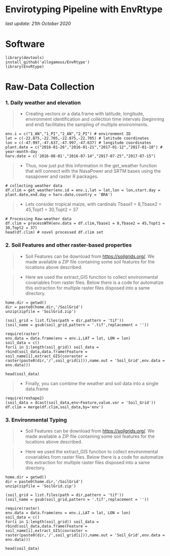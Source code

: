 # **Envirotyping Pipeline with EnvRtype**

*last update: 21th October 2020*

# Software

```{r, eval=FALSE}
library(devtools)
install_github('allogamous/EnvRtype')
library(EnvRtype)
```


# Raw-Data Collection

### 1. Daily weather and elevation

> * Creating vectors or a data.frame with latitude, longitude, environment identification and collection time intervals (beginning and end) facilitates the sampling of multiple environments.

```{r, eval=FALSE}
env.i = c("1_AN","1_PI","2_AN","2_PI") # environment ID
lat = c(-22.875,-22.705,-22.875,-22.705) # latitude coordinates
lon = c(-47.997,-47.637,-47.997,-47.637) # longitude coordinates
plant.date = c("2016-01-26","2016-01-21","2017-01-12","2017-01-10") # year-month-day
harv.date = c('2016-08-01',"2016-07-14","2017-07-25","2017-07-15")
```

> * Thus, now just put this information in the get_weather function that will connect with the NasaPower and SRTM bases using the nasapower and raster R packages.

```{r, eval=FALSE}
# collecting weather data
df.clim = get_weather(env.id = env.i,lat = lat,lon = lon,start.day = plant.date,end.day = harv.date,country = 'BRA') 
```

> * Lets consider tropical maize, with cardinals Tbase1 = 8,Tbase2 = 45,Topt1 = 30,Topt2 = 37

```{r, eval=FALSE}
# Processing Raw-weather data
df.clim = processWTH(env.data = df.clim,Tbase1 = 8,Tbase2 = 45,Topt1 = 30,Topt2 = 37)
head(df.clim) # novel processed df.clim set
```


### 2. Soil Features and other raster-based properties

> * Soil Features can be download from https://soilgrids.org/. We made available a ZIP file containing some soil features for the locations above described.

>* Here we used the extract_GIS function to collect environmental covariables from raster files. Below there is a code for automatize this extraction for multiple raster files disposed into a same directory.

```{r, eval=FALSE}
home.dir = getwd()
dir = paste0(home.dir,'/SoilGrid')
unzip(zipfile = 'SoilGrid.zip')

(soil_grid = list.files(path = dir,pattern = 'tif'))
(soil_name = gsub(soil_grid,pattern = '.tif',replacement = ''))

require(raster)
env.data = data.frame(env = env.i,LAT = lat, LON = lon)
soil_data = c()
for(i in 1:length(soil_grid)) soil_data = rbind(soil_data,data.frame(Feature = soil_name[i],extract_GIS(covraster = raster(paste0(dir,'/',soil_grid[i])),name.out = 'Soil_Grid',env.data = env.data)))

head(soil_data)

```


> * Finally, you can combine the weather and soil data into a single data.frame

```{r, eval=FALSE}
require(reshape2)
(soil_data = dcast(soil_data,env~Feature,value.var = 'Soil_Grid'))
df.clim = merge(df.clim,soil_data,by='env')

```


### 3. Environmental Typing

> * Soil Features can be download from https://soilgrids.org/. We made available a ZIP file containing some soil features for the locations above described.

>* Here we used the extract_GIS function to collect environmental covariables from raster files. Below there is a code for automatize this extraction for multiple raster files disposed into a same directory.

```{r, eval=FALSE}
home.dir = getwd()
dir = paste0(home.dir,'/SoilGrid')
unzip(zipfile = 'SoilGrid.zip')

(soil_grid = list.files(path = dir,pattern = 'tif'))
(soil_name = gsub(soil_grid,pattern = '.tif',replacement = ''))

require(raster)
env.data = data.frame(env = env.i,LAT = lat, LON = lon)
soil_data = c()
for(i in 1:length(soil_grid)) soil_data = rbind(soil_data,data.frame(Feature = soil_name[i],extract_GIS(covraster = raster(paste0(dir,'/',soil_grid[i])),name.out = 'Soil_Grid',env.data = env.data)))

head(soil_data)

```

